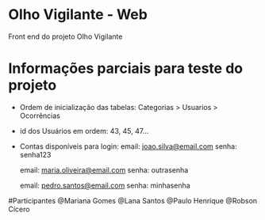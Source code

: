 # Olho Vigilante - Web

Front end do projeto Olho Vigilante


# Informações parciais para teste do projeto

- Ordem de inicialização das tabelas: Categorias > Usuarios > Ocorrências
- id dos Usuários em ordem: 43, 45, 47...
- Contas disponíveis para login:
	email: joao.silva@email.com
	senha: senha123
	
	email: maria.oliveira@email.com
	senha: outrasenha

	email: pedro.santos@email.com
	senha: minhasenha


#Participantes
@Mariana Gomes
@Lana Santos
@Paulo Henrique
@Robson Cícero
